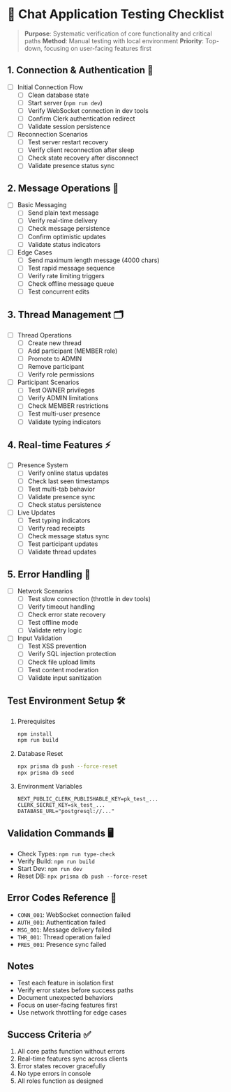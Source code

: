 # 🧪 Chat Application Testing Checklist

> **Purpose**: Systematic verification of core functionality and critical paths
> **Method**: Manual testing with local environment
> **Priority**: Top-down, focusing on user-facing features first

## 1. Connection & Authentication 🔌
- [ ] Initial Connection Flow
  - [ ] Clean database state
  - [ ] Start server (`npm run dev`)
  - [ ] Verify WebSocket connection in dev tools
  - [ ] Confirm Clerk authentication redirect
  - [ ] Validate session persistence

- [ ] Reconnection Scenarios
  - [ ] Test server restart recovery
  - [ ] Verify client reconnection after sleep
  - [ ] Check state recovery after disconnect
  - [ ] Validate presence status sync

## 2. Message Operations 💬
- [ ] Basic Messaging
  - [ ] Send plain text message
  - [ ] Verify real-time delivery
  - [ ] Check message persistence
  - [ ] Confirm optimistic updates
  - [ ] Validate status indicators

- [ ] Edge Cases
  - [ ] Send maximum length message (4000 chars)
  - [ ] Test rapid message sequence
  - [ ] Verify rate limiting triggers
  - [ ] Check offline message queue
  - [ ] Test concurrent edits

## 3. Thread Management 🗂️
- [ ] Thread Operations
  - [ ] Create new thread
  - [ ] Add participant (MEMBER role)
  - [ ] Promote to ADMIN
  - [ ] Remove participant
  - [ ] Verify role permissions

- [ ] Participant Scenarios
  - [ ] Test OWNER privileges
  - [ ] Verify ADMIN limitations
  - [ ] Check MEMBER restrictions
  - [ ] Test multi-user presence
  - [ ] Validate typing indicators

## 4. Real-time Features ⚡
- [ ] Presence System
  - [ ] Verify online status updates
  - [ ] Check last seen timestamps
  - [ ] Test multi-tab behavior
  - [ ] Validate presence sync
  - [ ] Check status persistence

- [ ] Live Updates
  - [ ] Test typing indicators
  - [ ] Verify read receipts
  - [ ] Check message status sync
  - [ ] Test participant updates
  - [ ] Validate thread updates

## 5. Error Handling 🚨
- [ ] Network Scenarios
  - [ ] Test slow connection (throttle in dev tools)
  - [ ] Verify timeout handling
  - [ ] Check error state recovery
  - [ ] Test offline mode
  - [ ] Validate retry logic

- [ ] Input Validation
  - [ ] Test XSS prevention
  - [ ] Verify SQL injection protection
  - [ ] Check file upload limits
  - [ ] Test content moderation
  - [ ] Validate input sanitization

## Test Environment Setup 🛠️
1. Prerequisites
   ```bash
   npm install
   npm run build
   ```

2. Database Reset
   ```bash
   npx prisma db push --force-reset
   npx prisma db seed
   ```

3. Environment Variables
   ```
   NEXT_PUBLIC_CLERK_PUBLISHABLE_KEY=pk_test_...
   CLERK_SECRET_KEY=sk_test_...
   DATABASE_URL="postgresql://..."
   ```

## Validation Commands 🖥️
- Check Types: `npm run type-check`
- Verify Build: `npm run build`
- Start Dev: `npm run dev`
- Reset DB: `npx prisma db push --force-reset`

## Error Codes Reference 📝
- `CONN_001`: WebSocket connection failed
- `AUTH_001`: Authentication failed
- `MSG_001`: Message delivery failed
- `THR_001`: Thread operation failed
- `PRES_001`: Presence sync failed

## Notes
- Test each feature in isolation first
- Verify error states before success paths
- Document unexpected behaviors
- Focus on user-facing features first
- Use network throttling for edge cases

## Success Criteria ✅
1. All core paths function without errors
2. Real-time features sync across clients
3. Error states recover gracefully
4. No type errors in console
5. All roles function as designed 